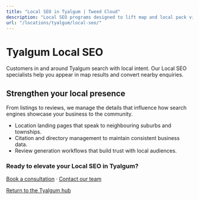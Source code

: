 ```yaml
---
title: "Local SEO in Tyalgum | Tweed Cloud"
description: "Local SEO programs designed to lift map and local pack visibility for Tyalgum businesses."
url: "/locations/tyalgum/local-seo/"
---
```


# Tyalgum Local SEO

Customers in and around Tyalgum search with local intent. Our Local SEO specialists help you appear in map results and convert nearby enquiries.

## Strengthen your local presence

From listings to reviews, we manage the details that influence how search engines showcase your business to the community.

- Location landing pages that speak to neighbouring suburbs and townships.
- Citation and directory management to maintain consistent business data.
- Review generation workflows that build trust with local audiences.

### Ready to elevate your Local SEO in Tyalgum?

[Book a consultation](/consultation/) · [Contact our team](/contact/)

[Return to the Tyalgum hub](/locations/tyalgum/)
